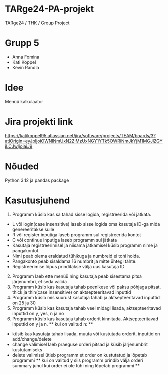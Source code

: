 # TARge24-PA-projekt
 TARge24 / THK / Group Project

# Grupp 5
- Anna Fomina
- Kati Koppel
- Kevin Randla

# Idee
Menüü kalkulaator

# Jira projekti link
https://katikoppel95.atlassian.net/jira/software/projects/TEAM/boards/3?atlOrigin=eyJpIjoiOWNlNmUxN2ZiMzUxNGY1YTk5OWRiNmJkYjM1MGJlZGYiLCJwIjoiaiJ9

# Nõuded
Python 3.12 ja pandas package

# Kasutusjuhend
1. Programm küsib kas sa tahad sisse logida, registreerida või jätkata.
 - L või login(case insensitive) laseb sisse logida oma kasutaja ID-ga mida genereeritakse sulle
 - R või register inputiga laseb programm sul registreerida kontot
 - C või continue inputiga laseb programm sul jätkata
 - Kasutaja registreerimisel ja niisama jätkamisel küsib programm nime ja pangakontot.
 - Nimi peab olema eraldatud tühikuga ja numbreid ei tohi hoida.
 - Pangakonto peab sisaldama 16 numbrit ja mitte ühtegi tähte.
 - Registreerimise lõpus prinditakse välja uus kasutaja ID
2. Programm laeb ette menüü ning kasutaja peab sisestama pitsa järjenumbri, et seda valida
3. Programm küsib kas kasutaja tahab peenikese või paksu põhjaga pitsat. thick ja thin(case insensitive) on aktsepteeritavad inputtid
4. Programm küsib mis suurust kasutaja tahab ja aktsepteeritavad inputtid on 25 ja 30
5. Programm küsib kas kasutaja tahab veel midagi lisada, aktsepteeritavad inputtid on y, yes, n ja no
6. Programm küsib kas kasutaja tahab orderit kinnitada. Aktsepteeritavad inputtid on y ja n.
** kui on valitud n: **
* küsib kas kasutaja tahab lisada, muuta või kustutada orderit. inputtid on add/change/delete
* change valimisel laeb praeguse orderi pitsad ja küsib järjenumbrit kustutamiseks
* delete valimisel ütleb programm et order on kustutatud ja lõpetab programmi
** kui on valitud y siis programm prindib välja orderi summary juhul kui order ei ole tühi ning lõpetab programmi **

